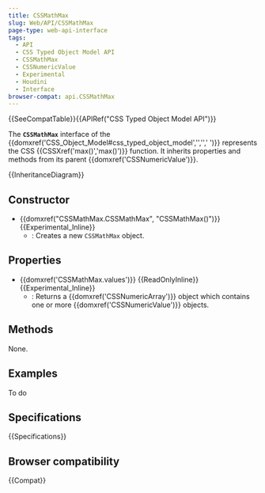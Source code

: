 ```yaml
---
title: CSSMathMax
slug: Web/API/CSSMathMax
page-type: web-api-interface
tags:
  - API
  - CSS Typed Object Model API
  - CSSMathMax
  - CSSNumericValue
  - Experimental
  - Houdini
  - Interface
browser-compat: api.CSSMathMax
---
```

{{SeeCompatTable}}{{APIRef("CSS Typed Object Model API")}}

The **`CSSMathMax`** interface of the {{domxref('CSS_Object_Model#css_typed_object_model','','',' ')}} represents the CSS {{CSSXref('max()','max()')}} function.  It inherits properties and methods from its parent {{domxref('CSSNumericValue')}}.

{{InheritanceDiagram}}

## Constructor

- {{domxref("CSSMathMax.CSSMathMax", "CSSMathMax()")}} {{Experimental_Inline}}
  - : Creates a new `CSSMathMax` object.

## Properties

- {{domxref('CSSMathMax.values')}} {{ReadOnlyInline}} {{Experimental_Inline}}
  - : Returns a {{domxref('CSSNumericArray')}} object which contains one or more {{domxref('CSSNumericValue')}} objects.

## Methods

None.

## Examples

To do

## Specifications

{{Specifications}}

## Browser compatibility

{{Compat}}
